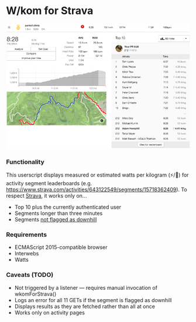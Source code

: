 # W/kom for Strava
![W/Kom for Strava screenshot][screenshot]
### Functionality
This userscript displays measured or estimated watts per kilogram (:zap:/:crown:) for activity segment leaderboards (e.g. <https://www.strava.com/activities/643122549/segments/15718362409>). To respect [Strava](https://www.strava.com), it works only on…
* Top 10 plus the currently authenticated user
* Segments longer than three minutes
* Segments [not flagged as downhill](#caveats-todo)

### Requirements
* ECMAScript 2015-compatible browser
* Interwebs
* Watts

### Caveats (TODO)
* Not triggered by a listener — requires manual invocation of wkomForStrava()
* Logs an error for all 11 GETs if the segment is flagged as downhill
* Displays results as they are fetched rather than all at once
* Works only on activity pages

[screenshot]: wkomforstrava.png
